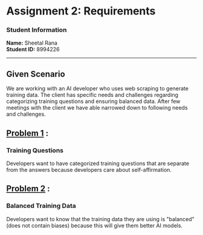 # Assignment 2: Requirements

### Student Information
**Name:** Sheetal Rana  
**Student ID:** 8994226  

---

## Given Scenario
We are working with an AI developer who uses web scraping to generate training data. The client has specific needs and challenges regarding categorizing training questions and ensuring balanced data. 
After few meetings with the client we have able narrowed down to following needs and challenges.
## [Problem 1](./Problem_1.md) : 
### Training Questions
Developers want to have categorized training questions that are separate from the answers because developers care about self-affirmation.
## [Problem 2](./Problem_1.md) :
### Balanced Training Data
Developers want to know that the training data they are using is "balanced" (does not contain biases) because this will give them better AI models.
